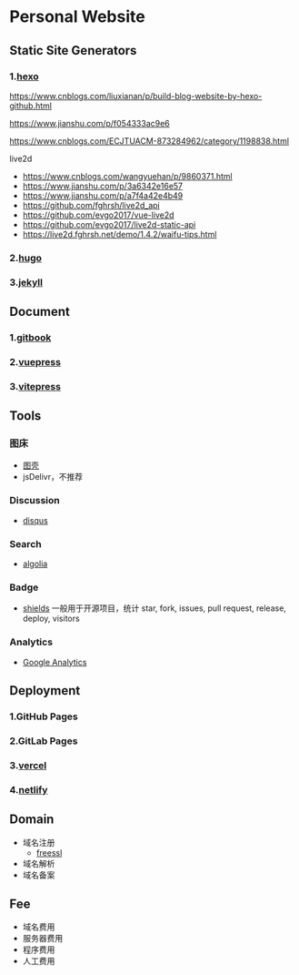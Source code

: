 # Personal Website

## Static Site Generators

### 1.[hexo](https://hexo.io/zh-cn/)

https://www.cnblogs.com/liuxianan/p/build-blog-website-by-hexo-github.html

https://www.jianshu.com/p/f054333ac9e6

https://www.cnblogs.com/ECJTUACM-873284962/category/1198838.html

live2d

* https://www.cnblogs.com/wangyuehan/p/9860371.html
* https://www.jianshu.com/p/3a6342e16e57
* https://www.jianshu.com/p/a7f4a42e4b49
* https://github.com/fghrsh/live2d_api
* https://github.com/evgo2017/vue-live2d
* https://github.com/evgo2017/live2d-static-api
* https://live2d.fghrsh.net/demo/1.4.2/waifu-tips.html

### 2.[hugo](https://gohugo.io/)

### 3.[jekyll](https://jekyllrb.com/)

## Document

### 1.[gitbook](https://www.gitbook.com/)

### 2.[vuepress](https://vuepress.vuejs.org/)

### 3.[vitepress](https://vitepress.vuejs.org/)



## Tools

### 图床

* [图壳](https://imgkr.com/)
* jsDelivr，不推荐

### Discussion

* [disqus](https://disqus.com/)

### Search

* [algolia](https://www.algolia.com/)

### Badge

* [shields](https://shields.io/)  一般用于开源项目，统计 star, fork, issues, pull request, release, deploy, visitors

### Analytics

* [Google Analytics](https://marketingplatform.google.com/about/analytics/)

## Deployment

### 1.GitHub Pages

### 2.GitLab Pages

### 3.[vercel](https://vercel.com/)

### 4.[netlify](https://www.netlify.com/)

## Domain

* 域名注册
  * [freessl](https://freessl.org/)
* 域名解析
* 域名备案

## Fee

* 域名费用
* 服务器费用
* 程序费用
* 人工费用
